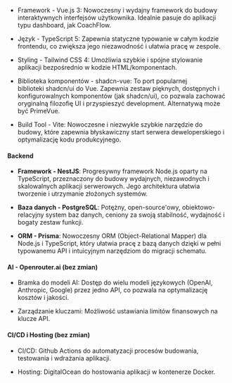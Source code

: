 - Framework - Vue.js 3: Nowoczesny i wydajny framework do budowy interaktywnych interfejsów użytkownika. Idealnie pasuje do aplikacji typu dashboard, jak CoachFlow.

- Język - TypeScript 5: Zapewnia statyczne typowanie w całym kodzie frontendu, co zwiększa jego niezawodność i ułatwia pracę w zespole.

- Styling - Tailwind CSS 4: Umożliwia szybkie i spójne stylowanie aplikacji bezpośrednio w kodzie HTML/komponentach.

- Biblioteka komponentów - shadcn-vue: To port popularnej biblioteki shadcn/ui do Vue. Zapewnia zestaw pięknych, dostępnych i konfigurowalnych komponentów (jak shadcn/ui), co pozwala zachować oryginalną filozofię UI i przyspieszyć development. Alternatywą może być PrimeVue.

- Build Tool - Vite: Nowoczesne i niezwykle szybkie narzędzie do budowy, które zapewnia błyskawiczny start serwera deweloperskiego i optymalizację kodu produkcyjnego.

#### Backend

- **Framework - NestJS**: Progresywny framework Node.js oparty na TypeScript, przeznaczony do budowy wydajnych, niezawodnych i skalowalnych aplikacji serwerowych. Jego architektura ułatwia tworzenie i utrzymanie złożonych systemów.

- **Baza danych - PostgreSQL**: Potężny, open-source'owy, obiektowo-relacyjny system baz danych, ceniony za swoją stabilność, wydajność i bogaty zestaw funkcji.

- **ORM - Prisma**: Nowoczesny ORM (Object-Relational Mapper) dla Node.js i TypeScript, który ułatwia pracę z bazą danych dzięki w pełni typowanemu API i intuicyjnym narzędziom do migracji schematu.

#### AI - Openrouter.ai (bez zmian)

- Bramka do modeli AI: Dostęp do wielu modeli językowych (OpenAI, Anthropic, Google) przez jedno API, co pozwala na optymalizację kosztów i jakości.

- Zarządzanie kluczami: Możliwość ustawiania limitów finansowych na klucze API.

#### CI/CD i Hosting (bez zmian)

- CI/CD: Github Actions do automatyzacji procesów budowania, testowania i wdrażania aplikacji.

- Hosting: DigitalOcean do hostowania aplikacji w kontenerze Docker.
